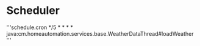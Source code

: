 # Scheduler

'''schedule.cron
*/5 * * * * java:cm.homeautomation.services.base.WeatherDataThread#loadWeather
'''